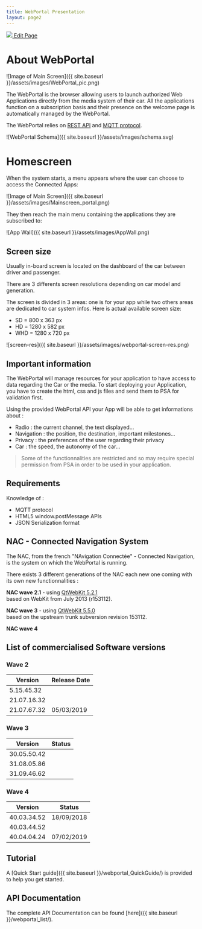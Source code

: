 ```yaml
---
title: WebPortal Presentation
layout: page2
---
```


<a href="https://github.com/GroupePSA/groupepsa.github.io/tree/master/{{ page.path }}" class="button is-link is-outlined is-pulled-right" target="_blank" title="Edit this page on GitHub">
		<img src="{{ site.baseurl }}/assets/images/github.png">
        Edit Page</a>

# About WebPortal

![Image of Main Screen]({{ site.baseurl }}/assets/images/WebPortal_pic.png)

The WebPortal is the browser allowing users to launch authorized Web Applications directly from the media system of their car.
All the applications function on a subscription basis and their presence on the welcome page is automatically managed by the WebPortal.

The WebPortal relies on [REST API](https://restfulapi.net/) and [MQTT protocol](http://mosquitto.org/man/mqtt-7.html).

![WebPortal Schema]({{ site.baseurl }}/assets/images/schema.svg)

# Homescreen
When the system starts, a menu appears where the user can choose to access the Connected Apps:

![Image of Main Screen]({{ site.baseurl }}/assets/images/Mainscreen_portal.png)

They then reach the main menu containing the applications they are subscribed to:

![App Wall]({{ site.baseurl }}/assets/images/AppWall.png)


## Screen size
Usually in-board screen is located on the dashboard of the car between driver and passenger.

There are 3 differents screen resolutions depending on car model and generation.

The screen is divided in 3 areas: one is for your app while two others areas are dedicated to car system infos.
Here is actual available screen size:
- SD = 800 x 363 px
- HD = 1280 x 582 px
- WHD = 1280 x 720 px

![screen-res]({{ site.baseurl }}/assets/images/webportal-screen-res.png)


## Important information

The WebPortal will manage resources for your application to have access to data regarding the Car or the media.
To start deploying your Application, you have to create the html, css and js files and send them to PSA for validation first.

Using the provided WebPortal API your App will be able to get informations about :
- Radio : the current channel, the text displayed...
- Navigation : the position, the destination, important milestones...
- Privacy : the preferences of the user regarding their privacy
- Car : the speed, the autonomy of the car...

>Some of the functionnalities are restricted and so may require special permission from PSA in order to be used in your application.

## Requirements

Knowledge of :
- MQTT protocol
- HTML5 window.postMessage APIs
- JSON Serialization format

## NAC - Connected Navigation System

The NAC, from the french "NAvigation Connectée" - Connected Navigation, is the system on which the WebPortal is running.  

There exists 3 different generations of the NAC each new one coming with its own new functionnalities :  

**NAC wave 2.1** - using [QtWebKit 5.2.1](http://download.qt.io/archive/qt/5.2/5.2.1/submodules/qtwebkit-opensource-src-5.2.1.tar.gz)  
based on WebKit from July 2013 (r153112).

**NAC wave 3** - using [QtWebKit 5.5.0](http://download.qt.io/archive/qt/5.5/5.5.0/submodules/qtwebkit-opensource-src-5.5.0.tar.gz)  
based on the upstream trunk subversion revision 153112.

**NAC wave 4**

## List of commercialised Software versions

### Wave 2

| Version | Release Date|
|----|----|
|5.15.45.32||
|21.07.16.32||
|21.07.67.32| 05/03/2019|


### Wave 3

| Version | Status|
|----|----|
|30.05.50.42||
|31.08.05.86||
|31.09.46.62||


### Wave 4

| Version | Status|
|----|----|
|40.03.34.52| 18/09/2018|
|40.03.44.52||
|40.04.04.24| 07/02/2019|


## Tutorial

A [Quick Start guide]({{ site.baseurl }}/webportal_QuickGuide/) is provided to help you get started.

## API Documentation

The complete API Documentation can be found [here]({{ site.baseurl }}/webportal_list/).
